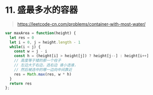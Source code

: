 # 11. 盛最多水的容器

> https://leetcode-cn.com/problems/container-with-most-water/


```js
var maxArea = function(height) {
  let res = 0
  let i = 0, j = height.length - 1
  while(i < j) {
    const w = j - i
    const h = (height[i] > height[j]) ? height[j--] : height[i++]
    // 高度等于矮的那一个柱子
    // 左边大于右边，选右边 谁小选谁，
    // 然后被选中的哪一边向中间靠近
    res = Math.max(res, w * h)
  }
  return res
};
```
